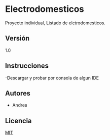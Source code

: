 # Electrodomesticos

Proyecto individual, Listado de elctrodomesticos.

## Versión

1.0

## Instrucciones

-Descargar y probar por consola de algun IDE

## Autores

- Andrea 

## Licencia 
[MIT](https://choosealicense.com/licenses/mit/)
